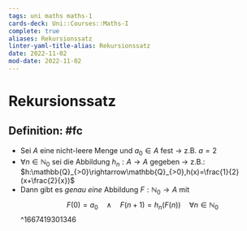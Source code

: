 ```yaml
---
tags: uni maths maths-1
cards-deck: Uni::Courses::Maths-I
complete: true
aliases: Rekursionssatz
linter-yaml-title-alias: Rekursionssatz
date: 2022-11-02
mod-date: 2022-11-02
---
```


# Rekursionssatz

## Definition: #fc
- Sei $A$ eine nicht-leere Menge und $a_0\in A$ fest
	-> z.B. $a=2$
- $\forall n\in\mathbb{N}_0$ sei die Abbildung $h_n:A\rightarrow A$ gegeben
	-> z.B.: $h:\mathbb{Q}_{>0}\rightarrow\mathbb{Q}_{>0},h(x)=\frac{1}{2}(x+\frac{2}{x})$
- Dann gibt es *genau eine* Abbildung $F:\mathbb{N}_0\rightarrow A$ mit $$F(0)=a_0\quad\wedge\quad F(n+1)=h_n(F(n))\quad\forall n\in\mathbb{N}_0$$
^1667419301346
